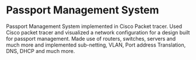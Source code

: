 # Passport Management System
Passport Management System implemented in Cisco Packet tracer.
Used Cisco packet tracer and visualized a network configuration for a design built for passport management. Made use of routers, switches, servers and much more and implemented sub-netting, VLAN, Port address Translation, DNS, DHCP and much more.

